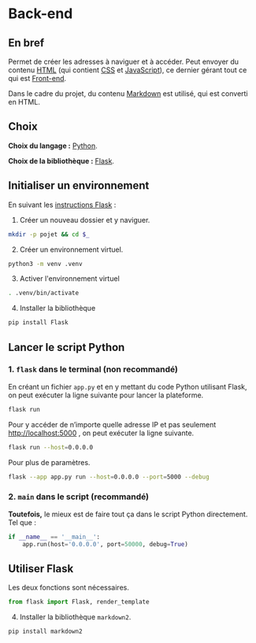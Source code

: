 # Back-end 
## En bref 
Permet de créer les adresses à naviguer et à accéder. 
Peut envoyer du contenu [HTML](../Guides/HTML.md) (qui contient [CSS](../Guides/CSS.md) et [JavaScript](../Guides/JavaScript.md)), ce dernier gérant tout ce qui est [Front-end](Front-end.md). 

Dans le cadre du projet, du contenu [Markdown](../Guides/Markdown.md) est utilisé, qui est converti en HTML. 

## Choix 
**Choix du langage :** [Python](../Guides/Python.md). 

**Choix de la bibliothèque :** [Flask](../Guides/Flask.md). 

## Initialiser un environnement 
En suivant les [instructions Flask](https://flask.palletsprojects.com/en/stable/installation/) : 

1. Créer un nouveau dossier et y naviguer. 
```bash
mkdir -p pojet && cd $_
```

2. Créer un environnement virtuel. 
```bash
python3 -m venv .venv
```

3. Activer l'environnement virtuel 
```bash
. .venv/bin/activate
```

4. Installer la bibliothèque 
```bash
pip install Flask
```

## Lancer le script Python 
### 1. `flask` dans le terminal (non recommandé) 
En créant un fichier `app.py` et en y mettant du code Python utilisant Flask, on peut exécuter la ligne suivante pour lancer la plateforme. 
```bash
flask run
```

Pour y accéder de n’importe quelle adresse IP et pas seulement [http://localhost:5000](http://localhost:5000) , on peut exécuter la ligne suivante. 
```bash
flask run --host=0.0.0.0
```

Pour plus de paramètres. 
```bash
flask --app app.py run --host=0.0.0.0 --port=5000 --debug
```

### 2. `main` dans le script (recommandé) 
**Toutefois,** le mieux est de faire tout ça dans le script Python directement. Tel que : 
```python
if __name__ == '__main__':
    app.run(host='0.0.0.0', port=50000, debug=True)
```

## Utiliser Flask 
Les deux fonctions sont nécessaires. 
```python
from flask import Flask, render_template
```

4. Installer la bibliothèque `markdown2`. 
```bash
pip install markdown2
```